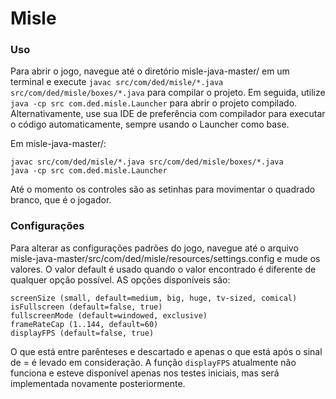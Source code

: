 # Misle

### Uso

Para abrir o jogo, navegue até o diretório misle-java-master/ em um terminal e execute `javac src/com/ded/misle/*.java src/com/ded/misle/boxes/*.java` para compilar o projeto. Em seguida, utilize `java -cp src com.ded.misle.Launcher` para abrir o projeto compilado. Alternativamente, use sua IDE de preferência com compilador para executar o código automaticamente, sempre usando o Launcher como base.

Em misle-java-master/:
```
javac src/com/ded/misle/*.java src/com/ded/misle/boxes/*.java
java -cp src com.ded.misle.Launcher
```

Até o momento os controles são as setinhas para movimentar o quadrado branco, que é o jogador.

### Configurações

Para alterar as configurações padrões do jogo, navegue até o arquivo misle-java-master/src/com/ded/misle/resources/settings.config e mude os valores. O valor default é usado quando o valor encontrado é diferente de qualquer opção possível. AS opções disponíveis são:

```
screenSize (small, default=medium, big, huge, tv-sized, comical)
isFullscreen (default=false, true)
fullscreenMode (default=windowed, exclusive)
frameRateCap (1..144, default=60)
displayFPS (default=false, true)
```

O que está entre parênteses e descartado e apenas o que está após o sinal de = é levado em consideração. A função `displayFPS` atualmente não funciona e esteve disponível apenas nos testes iniciais, mas será implementada novamente posteriormente.
